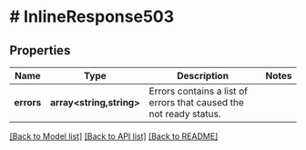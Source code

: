 # # InlineResponse503

## Properties

Name | Type | Description | Notes
------------ | ------------- | ------------- | -------------
**errors** | **array<string,string>** | Errors contains a list of errors that caused the not ready status. |

[[Back to Model list]](../../README.md#models) [[Back to API list]](../../README.md#endpoints) [[Back to README]](../../README.md)
